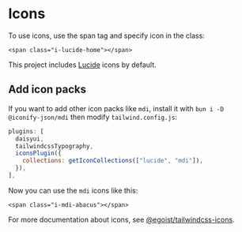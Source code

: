 # Icons

To use icons, use the span tag and specify icon in the class:

```svelte
<span class="i-lucide-home"></span>
```

This project includes [Lucide](https://lucide.dev/) icons by default.

## Add icon packs

If you want to add other icon packs like `mdi`, install it with `bun i -D @iconify-json/mdi` then modify `tailwind.config.js`:

```js
plugins: [
  daisyui,
  tailwindcssTypography,
  iconsPlugin({
    collections: getIconCollections(["lucide", "mdi"]),
  }),
],
```

Now you can use the `mdi` icons like this:

```svelte
<span class="i-mdi-abacus"></span>
```

For more documentation about icons, see [@egoist/tailwindcss-icons](https://github.com/egoist/tailwindcss-icons).
